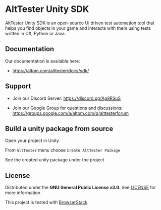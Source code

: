 # AltTester Unity SDK

AltTester Unity SDK is an open-source UI driven test automation tool that helps you find objects in your game and interacts with them using tests written in C#, Python or Java.

## Documentation

Our documentation is available here:

* https://altom.com/alttester/docs/sdk/

## Support

* Join our Discord Server: https://discord.gg/Ag9RSuS

* Join our Google Group for questions and discussions: https://groups.google.com/a/altom.com/g/alttesterforum

## Build a unity package from source

Open your project in Unity

From ``` AltTester ``` menu choose ``` Create AltTester Package ```

See the created unity package under the project

## License

Distributed under the **GNU General Public License v3.0**. See [LICENSE](https://github.com/alttester/AltTester-Unity-SDK/blob/master/LICENSE) for more information.

This project is tested with [BrowserStack](https://www.browserstack.com/)